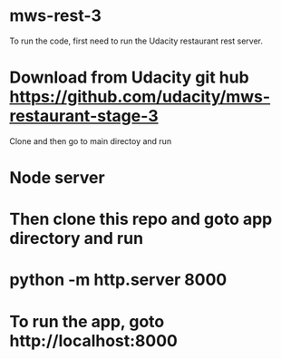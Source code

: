 # mws-rest-3

To run the code, first need to run the Udacity restaurant rest server. 
# Download from Udacity git hub https://github.com/udacity/mws-restaurant-stage-3
Clone and then go to main directoy and run
# Node server

# Then clone this repo and goto app directory and run
# python -m http.server 8000

# To run the app, goto http://localhost:8000
